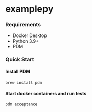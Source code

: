 # examplepy

### Requirements

- Docker Desktop
- Python 3.9+
- PDM

### Quick Start

#### Install PDM
```brew install pdm```

#### Start docker containers and run tests

```pdm acceptance```
